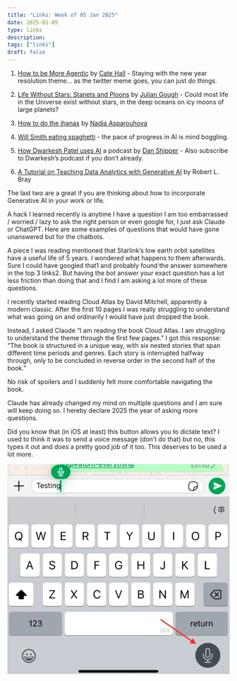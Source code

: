 ```yaml
---
title: "Links: Week of 05 Jan 2025"
date: 2025-01-05
type: links
description: 
tags: ["links"]
draft: false
---
```


1. [How to be More Agentic](https://usefulfictions.substack.com/p/how-to-be-more-agentic) by [Cate Hall](https://x.com/catehall) - Staying with the new year resolution theme… as the twitter meme goes, you can just do things.

2. [Life Without Stars: Stanets and Ploons](https://theeggandtherock.com/p/life-without-stars-stanets-and-ploons) by [Julian Gough](https://theeggandtherock.com/) - Could most life in the Universe exist without stars, in the deep oceans on icy moons of large planets?

3. [How to do the jhanas](https://nadia.xyz/jhanas) by [Nadia Asparouhova](https://nadia.xyz/)

4. [Will Smith eating spaghetti](https://x.com/Coingrams/status/1875681822165918172) - the pace of progress in AI is mind boggling.

5. [How Dwarkesh Patel uses AI](https://x.com/danshipper/status/1816098449835634709) a podcast by [Dan Shipper](https://x.com/danshipper) - Also subscribe to Dwarkesh’s podcast if you don’t already.

6. [A Tutorial on Teaching Data Analytics with Generative AI](https://www.kellogg.northwestern.edu/faculty/bray/doc/chatgpt/chatgpt.pdf) by Robert L. Bray

The last two are a great if you are thinking about how to incorporate Generative AI in your work or life.

A hack I learned recently is anytime I have a question I am too embarrassed / worried / lazy to ask the right person or even google for, I just ask Claude or ChatGPT. Here are some examples of questions that would have gone unanswered but for the chatbots.

A piece I was reading mentioned that Starlink’s low earth orbit satellites have a useful life of 5 years. I wondered what happens to them afterwards. Sure I could have googled that1 and probably found the answer somewhere in the top 3 links2. But having the bot answer your exact question has a lot less friction than doing that and I find I am asking a lot more of these questions.

I recently started reading Cloud Atlas by David Mitchell, apparently a modern classic. After the first 10 pages I was really struggling to understand what was going on and ordinarily I would have just dropped the book.

Instead, I asked Claude “I am reading the book Cloud Atlas. I am struggling to understand the theme through the first few pages.” I got this response: “The book is structured in a unique way, with six nested stories that span different time periods and genres. Each story is interrupted halfway through, only to be concluded in reverse order in the second half of the book.”

No risk of spoilers and I suddenly felt more comfortable navigating the book.

Claude has already changed my mind on multiple questions and I am sure will keep doing so. I hereby declare 2025 the year of asking more questions.

Did you know that (in iOS at least) this button allows you to dictate text? I used to think it was to send a voice message (don’t do that) but no, this types it out and does a pretty good job of it too. This deserves to be used a lot more.

![Dictate Text](/assets/images/2025/Jan/dictate-text.png)